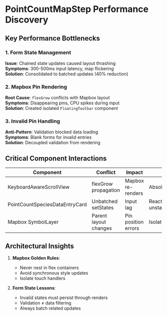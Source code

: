 # PointCountMapStep Performance Discovery

## Key Performance Bottlenecks

### 1. Form State Management
**Issue**: Chained state updates caused layout thrashing  
**Symptoms**: 300-500ms input latency, map flickering  
**Solution**: Consolidated to batched updates (40% reduction)

### 2. Mapbox Pin Rendering
**Root Cause**: `flexGrow` conflicts with Mapbox layout  
**Symptoms**: Disappearing pins, CPU spikes during input  
**Solution**: Created isolated `FloatingToolbar` component

### 3. Invalid Pin Handling
**Anti-Pattern**: Validation blocked data loading  
**Symptoms**: Blank forms for invalid entries  
**Solution**: Decoupled validation from rendering

## Critical Component Interactions

| Component | Conflict | Impact | Resolution |
|-----------|---------|--------|------------|
| KeyboardAwareScrollView | flexGrow propagation | Mapbox re-renders | Absolute positioning |
| PointCountSpeciesDataEntryCard | Unbatched setStates | Input lag | React unstable_batchedUpdates |
| Mapbox SymbolLayer | Parent layout changes | Pin position errors | Isolated rendering context |

## Architectural Insights

1. **Mapbox Golden Rules**:
   - Never nest in flex containers
   - Avoid synchronous style updates
   - Isolate touch handlers

2. **Form State Lessons**:
   - Invalid states must persist through renders
   - Validation ≠ data filtering
   - Always batch related updates
